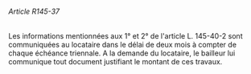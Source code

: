 ###### Article R145-37

Les informations mentionnées aux 1° et 2° de l'article L. 145-40-2 sont communiquées au locataire dans le délai de deux mois à compter de chaque échéance triennale. A la demande du locataire, le bailleur lui communique tout document justifiant le montant de ces travaux.

